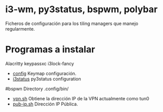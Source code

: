 # i3-wm, py3status, bspwm, polybar 

Ficheros de configuración para los tiling managers que manejo regularmente. 

# Programas a instalar
Alacritty
keypassxc
i3lock-fancy


- [config](https://github.com/Snifer/TilingManagerdotfiles/blob/master/config) Keymap configuración.
- [i3status](https://github.com/Snifer/TilingManagerdotfiles/blob/master/i3status.conf) py3status configuration


#bspwn 
Directory .config/bin/ 
- [vpn.sh](https://github.com/Snifer/TilingManagerdotfiles/blob/master/vpn.sh) Obtiene la dirección IP de la VPN actualmente como tun0
- [pub-ip.sh](https://github.com/Snifer/TilingManagerdotfiles/blob/master/pub-ip.sh) Dirección IP Pública.
